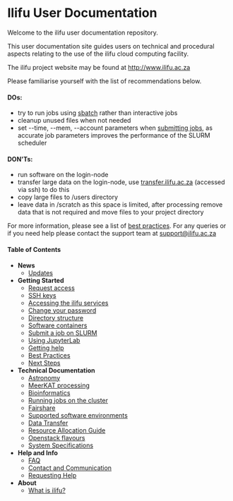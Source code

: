 Ilifu User Documentation
========================

Welcome to the ilifu user documentation repository.

This user documentation site guides users on technical and procedural aspects relating to the use of the ilifu cloud computing facility.

The ilifu project website may be found at http://www.ilifu.ac.za

Please familiarise yourself with the list of recommendations below.

#### DOs:
* try to run jobs using [sbatch](getting_started/submit_job_slurm#submitting-a-job-using-a-batch-script) rather than interactive jobs
* cleanup unused files when not needed
* set --time, --mem, --account parameters when [submitting jobs](getting_started/submit_job_slurm#specifying-resources-when-running-jobs-on-slurm), as accurate job parameters improves the performance of the SLURM scheduler

#### DON'Ts:
* run software on the login-node
* transfer large data on the login-node, use [transfer.ilifu.ac.za](data/data_transfer) (accessed via ssh) to do this
* copy large files to /users directory
* leave data in /scratch as this space is limited, after processing remove data that is not required and move files to your project directory

For more information, please see a list of [best practices](getting_started/best_practices.md). For any queries or if you need help please contact the support team at [support@ilifu.ac.za](mailto:support@ilifu.ac.za)

#### Table of Contents
- **News**
  - [Updates](news/updates.md)
- **Getting Started**
  - [Request access](getting_started/request_access.md)
  - [SSH keys](getting_started/ssh.md)
  - [Accessing the ilifu services](getting_started/access_ilifu.md)
  - [Change your password](getting_started/change_password.md)
  - [Directory structure](data/directory_structure.md)
  - [Software containers](getting_started/container_environments.md)
  - [Submit a job on SLURM](getting_started/submit_job_slurm.md)
  - [Using JupyterLab](getting_started/using_jupyterlab.md)
  - [Getting help](getting_started/getting_help.md)
  - [Best Practices](getting_started/best_practices.md)
  - [Next Steps](getting_started/next_steps.md)
- **Technical Documentation**
  - [Astronomy](astronomy/astronomy_software.md)
  - [MeerKAT processing](astronomy/meerkat_processing.md)
  - [Bioinformatics](bioinformatics/cbio.md)
  - [Running jobs on the cluster](tech_docs/running_jobs.md)
  - [Fairshare](tech_docs/fairshare.md)
  - [Supported software environments](tech_docs/software_environments.md)
  - [Data Transfer](data/data_transfer.md)
  - [Resource Allocation Guide](tech_docs/resource_allocation.md)
  - [Openstack flavours](openstack/flavours.md)
  - [System Specifications](tech_docs/specifications.md)
- **Help and Info**
  - [FAQ](help/faq.md)
  - [Contact and Communication](help/contact.md)
  - [Requesting Help](help/requesting_help.md)
- **About**
  - [What is ilifu?](about/what_is.md)
